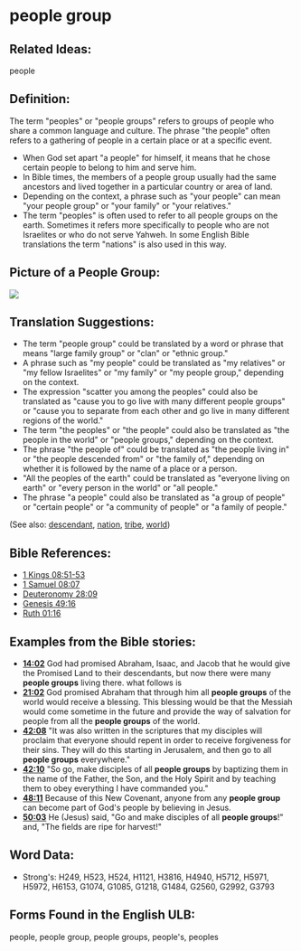 # people group

## Related Ideas:

people

## Definition:

The term "peoples" or "people groups" refers to groups of people who share a common language and culture. The phrase "the people" often refers to a gathering of people in a certain place or at a specific event.

* When God set apart "a people" for himself, it means that he chose certain people to belong to him and serve him.
* In Bible times, the members of a people group usually had the same ancestors and lived together in a particular country or area of land.
* Depending on the context, a phrase such as "your people" can mean "your people group" or "your family" or "your relatives."
* The term "peoples" is often used to refer to all people groups on the earth. Sometimes it refers more specifically to people who are not Israelites or who do not serve Yahweh. In some English Bible translations the term "nations" is also used in this way.

## Picture of a People Group:

<a href="https://content.bibletranslationtools.org/WycliffeAssociates/en_tw/raw/branch/master/PNGs/p/Peoples.png"><img src="https://content.bibletranslationtools.org/WycliffeAssociates/en_tw/raw/branch/master/PNGs/p/Peoples.png" ></a>

## Translation Suggestions:

* The term "people group" could be translated by a word or phrase that means "large family group" or "clan" or "ethnic group."
* A phrase such as "my people" could be translated as "my relatives" or "my fellow Israelites" or "my family" or "my people group," depending on the context.
* The expression "scatter you among the peoples" could also be translated as "cause you to go live with many different people groups" or "cause you to separate from each other and go live in many different regions of the world."
* The term "the peoples" or "the people" could also be translated as "the people in the world" or "people groups," depending on the context.
* The phrase "the people of" could be translated as "the people living in" or "the people descended from" or "the family of," depending on whether it is followed by the name of a place or a person.
* "All the peoples of the earth" could be translated as "everyone living on earth" or "every person in the world" or "all people."
* The phrase "a people" could also be translated as "a group of people" or "certain people" or "a community of people" or "a family of people."

(See also: [descendant](../other/descendant.md), [nation](../other/nation.md), [tribe](../other/tribe.md), [world](../kt/world.md))

## Bible References:

* [1 Kings 08:51-53](rc://en/tn/help/1ki/08/51)
* [1 Samuel 08:07](rc://en/tn/help/1sa/08/07)
* [Deuteronomy 28:09](rc://en/tn/help/deu/28/09)
* [Genesis 49:16](rc://en/tn/help/gen/49/16)
* [Ruth 01:16](rc://en/tn/help/rut/01/16)

## Examples from the Bible stories:

* __[14:02](rc://en/tn/help/obs/14/02)__ God had promised Abraham, Isaac, and Jacob that he would give the Promised Land to their descendants, but now there were many __people groups__ living there. what follows is
* __[21:02](rc://en/tn/help/obs/21/02)__ God promised Abraham that through him all __people groups__ of the world would receive a blessing. This blessing would be that the Messiah would come sometime in the future and provide the way of salvation for people from all the __people groups__ of the world.
* __[42:08](rc://en/tn/help/obs/42/08)__ "It was also written in the scriptures that my disciples will proclaim that everyone should repent in order to receive forgiveness for their sins. They will do this starting in Jerusalem, and then go to all __people groups__ everywhere."
* __[42:10](rc://en/tn/help/obs/42/10)__ "So go, make disciples of all __people groups__ by baptizing them in the name of the Father, the Son, and the Holy Spirit and by teaching them to obey everything I have commanded you."
* __[48:11](rc://en/tn/help/obs/48/11)__ Because of this New Covenant, anyone from any __people group__ can become part of God's people by believing in Jesus.
* __[50:03](rc://en/tn/help/obs/50/03)__ He (Jesus) said, "Go and make disciples of all __people groups__!" and, "The fields are ripe for harvest!"

## Word Data:

* Strong's: H249, H523, H524, H1121, H3816, H4940, H5712, H5971, H5972, H6153, G1074, G1085, G1218, G1484, G2560, G2992, G3793

## Forms Found in the English ULB:

people, people group, people groups, people's, peoples
